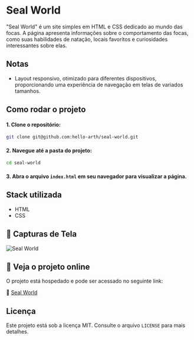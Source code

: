 # Seal World

"Seal World" é um site simples em HTML e CSS dedicado ao mundo das focas. A página apresenta informações sobre o comportamento das focas, como suas habilidades de natação, locais favoritos e curiosidades interessantes sobre elas.

## Notas
- Layout responsivo, otimizado para diferentes dispositivos, proporcionando uma experiência de navegação em telas de variados tamanhos.

## Como rodar o projeto

#### 1. Clone o repositório:
```bash
git clone git@github.com:hello-arth/seal-world.git
```
#### 2. Navegue até a pasta do projeto:
```bash
cd seal-world
```
#### 3. Abra o arquivo `index.html` em seu navegador para visualizar a página.

## Stack utilizada

- HTML
- CSS

## 📸 Capturas de Tela


![Seal World](https://github.com/user-attachments/assets/c1e35f2f-a0c5-4687-964a-144868814373)


## 📌 Veja o projeto online

O projeto está hospedado e pode ser acessado no seguinte link:

🔗 [Seal World](https://seal-world-alpha.vercel.app/)

## Licença

Este projeto está sob a licença MIT. Consulte o arquivo `LICENSE` para mais detalhes.


